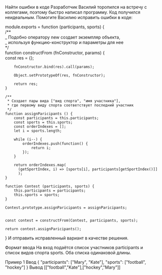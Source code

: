 Найти ошибки в коде
Разработчик Василий торопился на встречу с коллегами, поэтому быстро написал программу. Код получился неидеальным. Помогите Василию исправить ошибки в коде:

module.exports = function (participants, sports) {  
 /\*\*  
 _ Подобно оператору new создает экземпляр объекта,  
 _ используя функцию-конструктор и параметры для нее  
 \*/  
 function constructFrom (fnConstructor, params) {  
 const res = {};

        fnConstructor.bind(res).call(params);

        Object.setPrototypeOf(res, fnConstructor);

        return res;
    }

    /**
     * Создает пары вида ["вид спорта", "имя участника"],
     * где первому виду спорта соответствует последний участник
     */
    function assignParicipants () {
        const participants = this.participants;
        const sports = this.sports;
        const orderIndexes = [];
        let i = sports.length;

        while (i--) {
            orderIndexes.push(function() {
                return i;
            });
        }

        return orderIndexes.map(
          (getSportIndex, i) => [sports[i], participants[getSportIndex()]]
          );
    }

    function Contest (participants, sports) {
        this.participants = participants;
        this.sports = sports;
    }

    Contest.prototype.assignParicipants = assignParicipants;


    const contest = constructFrom(Contest, participants, sports);

    return contest.assignParicipants();

}
И отправить исправленный вариант в качестве решения.

Формат ввода
На вход подаётся список участников participants и список видов спорта sports. Оба списка одинаковой длины.

Пример 1
Ввод
{
"participants": ["Mary", "Kate"],
"sports": ["football", "hockey"]
}
Вывод
[["football","Kate"],["hockey","Mary"]]
